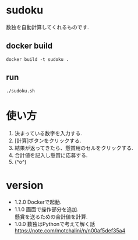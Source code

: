 # sudoku
数独を自動計算してくれるものです.

## docker build
```
docker build -t sudoku .
```
## run
```
./sudoku.sh
```
# 使い方
1. 決まっている数字を入力する.
1. [計算]ボタンをクリックする.
1. 結果が返ってきたら、懸賞用のセルをクリックする.
1. 合計値を記入し懸賞に応募する.
1. (^o^)

# version
- 1.2.0
Dockerで起動.  
- 1.1.0
画面で操作部分を追加.  
懸賞を送るための合計値を計算.  
- 1.0.0
数独はPythonで考えて解く話  
https://note.com/motchalini/n/n00af5def35a4
